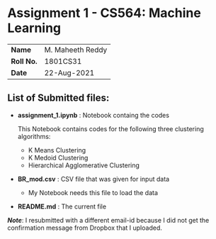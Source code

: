 # Assignment 1 - CS564: Machine Learning

|               |                  |
|---------------|------------------|
| **Name**      | M. Maheeth Reddy |
| **Roll No.**  | 1801CS31         |
| **Date**      | 22-Aug-2021      |

List of Submitted files:
----
- **assignment_1.ipynb** : Notebook containg the codes

    This Notebook contains codes for the following three clustering algorithms:
    - K Means Clustering
    - K Medoid Clustering
    - Hierarchical Agglomerative Clustering

- **BR_mod.csv** : CSV file that was given for input data
    - My Notebook needs this file to load the data

- **README.md** : The current file

***Note***: I resubmitted with a different email-id because I did not get the confirmation message from Dropbox that I uploaded.
